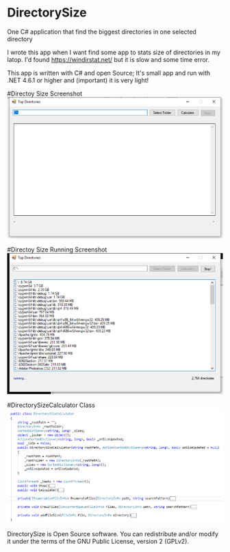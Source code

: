 # DirectorySize
One C# application that find the biggest directories in one selected directory

I wrote this app when I want find some app to stats size of directories in my latop. I'd found https://windirstat.net/ but it is slow and some time error. 

This app is written with C# and open Source; It's small app and run with .NET 4.6.1 or higher and (important) it  is very light!

#Directoy Size Screenshot
![Directoy Size Screenshot](https://raw.githubusercontent.com/ali33/DirectorySize/master/Directoy%20Size%20Screenshot.png)

#Directoy Size Running Screenshot
![Directoy Size Running Screenshot](https://raw.githubusercontent.com/ali33/DirectorySize/master/Directoy%20Size%20Running%20Screenshot.png)

#DirectorySizeCalculator Class
![DirectorySizeCalculator Class](https://raw.githubusercontent.com/ali33/DirectorySize/master/DirectorySizeCalculator.PNG)

DirectorySize is Open Source software. You can redistribute and/or modify it under the terms of the GNU Public License, version 2 (GPLv2). 

